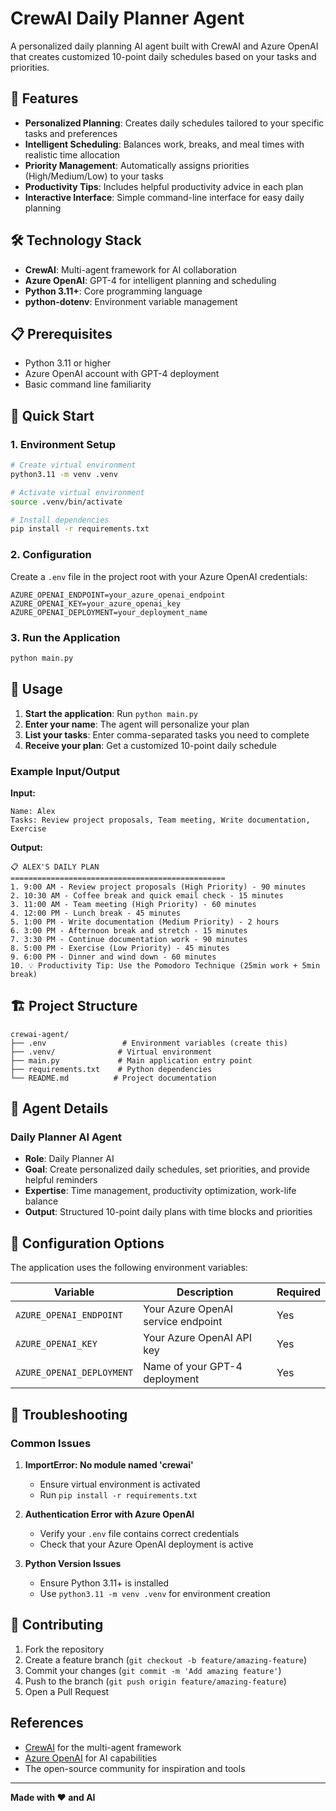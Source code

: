 # CrewAI Daily Planner Agent

A personalized daily planning AI agent built with CrewAI and Azure OpenAI that creates customized 10-point daily schedules based on your tasks and priorities.

## 🎯 Features

- **Personalized Planning**: Creates daily schedules tailored to your specific tasks and preferences
- **Intelligent Scheduling**: Balances work, breaks, and meal times with realistic time allocation
- **Priority Management**: Automatically assigns priorities (High/Medium/Low) to your tasks
- **Productivity Tips**: Includes helpful productivity advice in each plan
- **Interactive Interface**: Simple command-line interface for easy daily planning

## 🛠️ Technology Stack

- **CrewAI**: Multi-agent framework for AI collaboration
- **Azure OpenAI**: GPT-4 for intelligent planning and scheduling
- **Python 3.11+**: Core programming language
- **python-dotenv**: Environment variable management

## 📋 Prerequisites

- Python 3.11 or higher
- Azure OpenAI account with GPT-4 deployment
- Basic command line familiarity

## 🚀 Quick Start

### 1. Environment Setup

```bash
# Create virtual environment
python3.11 -m venv .venv

# Activate virtual environment
source .venv/bin/activate

# Install dependencies
pip install -r requirements.txt
```

### 2. Configuration

Create a `.env` file in the project root with your Azure OpenAI credentials:

```env
AZURE_OPENAI_ENDPOINT=your_azure_openai_endpoint
AZURE_OPENAI_KEY=your_azure_openai_key
AZURE_OPENAI_DEPLOYMENT=your_deployment_name
```

### 3. Run the Application

```bash
python main.py
```

## 📖 Usage

1. **Start the application**: Run `python main.py`
2. **Enter your name**: The agent will personalize your plan
3. **List your tasks**: Enter comma-separated tasks you need to complete
4. **Receive your plan**: Get a customized 10-point daily schedule

### Example Input/Output

**Input:**
```
Name: Alex
Tasks: Review project proposals, Team meeting, Write documentation, Exercise
```

**Output:**
```
📋 ALEX'S DAILY PLAN
================================================
1. 9:00 AM - Review project proposals (High Priority) - 90 minutes
2. 10:30 AM - Coffee break and quick email check - 15 minutes
3. 11:00 AM - Team meeting (High Priority) - 60 minutes
4. 12:00 PM - Lunch break - 45 minutes
5. 1:00 PM - Write documentation (Medium Priority) - 2 hours
6. 3:00 PM - Afternoon break and stretch - 15 minutes
7. 3:30 PM - Continue documentation work - 90 minutes
8. 5:00 PM - Exercise (Low Priority) - 45 minutes
9. 6:00 PM - Dinner and wind down - 60 minutes
10. 💡 Productivity Tip: Use the Pomodoro Technique (25min work + 5min break)
```

## 🏗️ Project Structure

```
crewai-agent/
├── .env                 # Environment variables (create this)
├── .venv/              # Virtual environment
├── main.py             # Main application entry point
├── requirements.txt    # Python dependencies
└── README.md          # Project documentation
```

## 🤖 Agent Details

### Daily Planner AI Agent
- **Role**: Daily Planner AI
- **Goal**: Create personalized daily schedules, set priorities, and provide helpful reminders
- **Expertise**: Time management, productivity optimization, work-life balance
- **Output**: Structured 10-point daily plans with time blocks and priorities

## 🔧 Configuration Options

The application uses the following environment variables:

| Variable | Description | Required |
|----------|-------------|----------|
| `AZURE_OPENAI_ENDPOINT` | Your Azure OpenAI service endpoint | Yes |
| `AZURE_OPENAI_KEY` | Your Azure OpenAI API key | Yes |
| `AZURE_OPENAI_DEPLOYMENT` | Name of your GPT-4 deployment | Yes |

## 🚨 Troubleshooting

### Common Issues

1. **ImportError: No module named 'crewai'**
   - Ensure virtual environment is activated
   - Run `pip install -r requirements.txt`

2. **Authentication Error with Azure OpenAI**
   - Verify your `.env` file contains correct credentials
   - Check that your Azure OpenAI deployment is active

3. **Python Version Issues**
   - Ensure Python 3.11+ is installed
   - Use `python3.11 -m venv .venv` for environment creation

## 🤝 Contributing

1. Fork the repository
2. Create a feature branch (`git checkout -b feature/amazing-feature`)
3. Commit your changes (`git commit -m 'Add amazing feature'`)
4. Push to the branch (`git push origin feature/amazing-feature`)
5. Open a Pull Request



## References

- [CrewAI](https://github.com/joaomdmoura/crewAI) for the multi-agent framework
- [Azure OpenAI](https://azure.microsoft.com/en-us/products/ai-services/openai-service) for AI capabilities
- The open-source community for inspiration and tools

---

**Made with ❤️ and AI**
